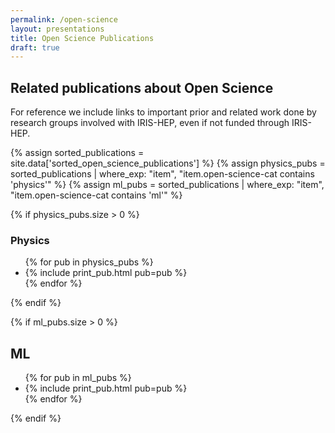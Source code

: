 ```yaml
---
permalink: /open-science
layout: presentations
title: Open Science Publications
draft: true
---
```


## Related publications about Open Science

For reference we include links to important prior and related work
done by research groups involved with IRIS-HEP, even if not funded through
IRIS-HEP.

{% assign sorted_publications = site.data['sorted_open_science_publications'] %}
{% assign physics_pubs = sorted_publications | where_exp: "item", "item.open-science-cat contains 'physics'" %}
{% assign ml_pubs = sorted_publications | where_exp: "item", "item.open-science-cat contains 'ml'" %}

{% if physics_pubs.size > 0 %}
### Physics

<ul>
  {% for pub in physics_pubs %}
    <li> {% include print_pub.html pub=pub %} </li>
  {% endfor %}
</ul>
{% endif %}

{% if ml_pubs.size > 0 %}
## ML

<ul>
  {% for pub in ml_pubs %}
    <li> {% include print_pub.html pub=pub %} </li>
  {% endfor %}
</ul>
{% endif %}
